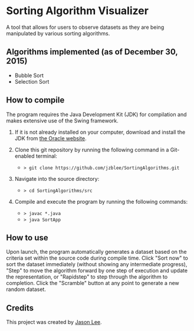 # Sorting Algorithm Visualizer
A tool that allows for users to observe datasets as they are being manipulated by various sorting algorithms.

## Algorithms implemented (as of December 30, 2015)

* Bubble Sort
* Selection Sort

## How to compile

The program requires the Java Development Kit (JDK) for compilation and makes extensive use of the Swing framework.

1. If it is not already installed on your computer, download and install the JDK from [the Oracle website](http://www.oracle.com/technetwork/java/javase/downloads/index.html).

2. Clone this git repository by running the following command in a Git-enabled terminal:
    * `> git clone https://github.com/jzblee/SortingAlgorithms.git`

3. Navigate into the source directory:
    * `> cd SortingAlgorithms/src`

4. Compile and execute the program by running the following commands:
    * `> javac *.java`
    * `> java SortApp`

## How to use

Upon launch, the program automatically generates a dataset based on the criteria
set within the source code during compile time. Click "Sort now" to sort the dataset immediately (without showing any intermediate progress), "Step" to move the algorithm forward by one step of execution and update the representation, or "Rapidstep" to step through the algorithm to completion. Click the "Scramble" button at any point to generate a new random dataset.

## Credits

This project was created by [Jason Lee](http://github.com/jzblee).

